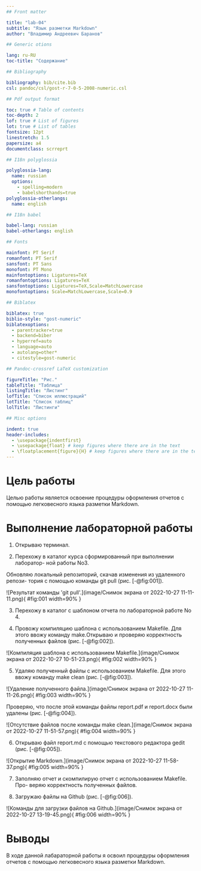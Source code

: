```yaml
---
## Front matter

title: "lab-04"
subtitle: "Язык разметки Markdown"
author: "Владимир Андреевич Баранов"

## Generic otions

lang: ru-RU
toc-title: "Содержание"

## Bibliography

bibliography: bib/cite.bib
csl: pandoc/csl/gost-r-7-0-5-2008-numeric.csl

## Pdf output format

toc: true # Table of contents
toc-depth: 2
lof: true # List of figures
lot: true # List of tables
fontsize: 12pt
linestretch: 1.5
papersize: a4
documentclass: scrreprt

## I18n polyglossia

polyglossia-lang:
  name: russian
  options:
	- spelling=modern
	- babelshorthands=true
polyglossia-otherlangs:
  name: english

## I18n babel

babel-lang: russian
babel-otherlangs: english

## Fonts

mainfont: PT Serif
romanfont: PT Serif
sansfont: PT Sans
monofont: PT Mono
mainfontoptions: Ligatures=TeX
romanfontoptions: Ligatures=TeX
sansfontoptions: Ligatures=TeX,Scale=MatchLowercase
monofontoptions: Scale=MatchLowercase,Scale=0.9

## Biblatex

biblatex: true
biblio-style: "gost-numeric"
biblatexoptions:
  - parentracker=true
  - backend=biber
  - hyperref=auto
  - language=auto
  - autolang=other*
  - citestyle=gost-numeric

## Pandoc-crossref LaTeX customization

figureTitle: "Рис."
tableTitle: "Таблица"
listingTitle: "Листинг"
lofTitle: "Список иллюстраций"
lotTitle: "Список таблиц"
lolTitle: "Листинги"

## Misc options

indent: true
header-includes:
  - \usepackage{indentfirst}
  - \usepackage{float} # keep figures where there are in the text
  - \floatplacement{figure}{H} # keep figures where there are in the text
---
```


# Цель работы

Целью работы является освоение процедуры оформления отчетов с помощью
легковесного языка разметки Markdown.

# Выполнение лабораторной работы

1. Открываю терминал.

2. Перехожу в каталог курса сформированный при выполнении лаборатор-
ной работы No3.

Обновляю локальный репозиторий, скачав изменения из удаленного репози-
тория с помощью команды git pull (рис. [-@fig:001]).

![Результат команды 'git pull'.](image/Снимок экрана от 2022-10-27 11-11-11.png){ #fig:001 width=90% }

3. Перехожу в каталог с шаблоном отчета по лабораторной работе No 4.

4. Провожу компиляцию шаблона с использованием Makefile. Для этого
ввожу команду make.Открываю и проверяю корректность полученных файлов (рис. [-@fig:002]).

![Компиляция шаблона с использованием Makefile.](image/Снимок экрана от 2022-10-27 10-51-23.png){ #fig:002 width=90% }

5. Удаляю полученный файлы с использованием Makefile. Для этого ввожу
команду make clean (рис. [-@fig:003]).

![Удаление полученного файла.](image/Снимок экрана от 2022-10-27 11-11-26.png){ #fig:003 width=90% }

Проверяю, что после этой команды файлы report.pdf и report.docx были
удалены (рис. [-@fig:004]).

![Отсутствие файлов после команды make clean.](image/Снимок экрана от 2022-10-27 11-51-57.png){ #fig:004 width=90% }

6. Открываю файл report.md c помощью текстового редактора gedit (рис. [-@fig:005]).

![Открытие Markdown.](image/Снимок экрана от 2022-10-27 11-58-37.png){ #fig:005 width=90% }

7. Заполняю отчет и скомпилирую отчет с использованием Makefile. Про-
веряю корректность полученных файлов. 

8. Загружаю файлы на Github (рис. [-@fig:006]).

![Команды для загрузки файлов на Github.](image/Снимок экрана от 2022-10-27 13-19-45.png){ #fig:006 width=90% }

# Выводы

В ходе данной лабараторной работы я освоил процедуры оформления отчетов с помощью
легковесного языка разметки Markdown.

